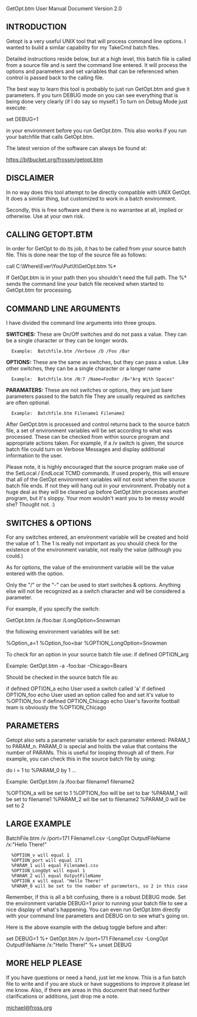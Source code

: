 GetOpt.btm User Manual 
Document Version 2.0


INTRODUCTION
------------
Getopt is a very useful UNIX tool that will process command line options.  I wanted to build a similar capability for my TakeCmd batch files.

Detailed instructions reside below, but at a high level, this batch file is called from a source file and is sent the command line entered.  It will process the options and parameters and set variables that can be referenced when control is passed back to the calling file.

The best way to learn this tool is probably to just run GetOpt.btm and give it parameters.  If you turn DEBUG mode on you can see everything that is being done very clearly (if I do say so myself.)  To turn on Debug Mode just execute: 

  set DEBUG=1 

in your environment before you run GetOpt.btm.  This also works if you run your batchfile that calls GetOpt.btm.

The latest version of the software can always be found at:  

   https://bitbucket.org/frossm/getopt.btm


DISCLAIMER
----------
In no way does this tool attempt to be directly compatible with UNIX GetOpt.  It does a similar thing, but customized to work in a batch environment.

Secondly, this is free software and there is no warrantee at all, implied or otherwise.  Use at your own risk.


CALLING GETOPT.BTM
------------------
In order for GetOpt to do its job, it has to be called from your source batch file.  This is done near the top of the source file as follows:

   call C:\Where\Ever\You\Put\It\GetOpt.btm %*

If GetOpt.btm is in your path then you shouldn't need the full path.  The %* sends the command line your batch file received when started to GetOpt.btm for processing.


COMMAND LINE ARGUMENTS
----------------------
I have divided the command line arguments into three groups.

   **SWITCHES:**  These are On/Off switches and do not pass a value.  They can be a single character or they can be longer words.

      Example:  Batchfile.btm /Verbose /D /Foo /Bar


   **OPTIONS:**  These are the same as switches, but they can pass a value.  Like other switches, they can be a single character or a longer name
	
      Example:  Batchfile.btm /N:7 /Name=FooBar /B="Arg With Spaces"

   **PARAMATERS:**  These are not switches or options, they are just bare parameters passed to the batch file  They are usually required as switches are often optional.

      Example:  Batchfile.btm Filename1 Filename2

After GetOpt.btm is processed and control returns back to the source batch file, a set of environment variables will be set according to what was processed.  These can be checked from within source program and appropriate actions taken.  For example, if a /v switch is given, the source batch file could turn on Verbose Messages and display additional information to the user.

Please note, it is highly encouraged that the source program make use of the SetLocal / EndLocal TCMD commands.  If used properly, this will ensure that all of the GetOpt environment variables will not exist when the source batch file ends.  If not they will hang out in your environment.  Probably not a huge deal as they will be cleaned up before GetOpt.btm processes another program, but it's sloppy.  Your mom wouldn't want you to be messy would she?  Thought not. :)



SWITCHES & OPTIONS
------------------
For any switches entered, an environment variable will be created and hold the value of 1.  The 1 is really not important as you should check for the existence of the environment variable, not really the value (although you could.)

As for options, the value of the environment variable will be the value entered with the option.

Only the "/" or the "-" can be used to start switches & options.  Anything else will not be recognized as a switch character and will be considered a parameter.

For example, if you specify the switch:

   GetOpt.btm /a /foo:bar /LongOption=Snowman

the following environment variables will be set:

   %Option_a=1
   %Option_foo=bar
   %OPTION_LongOption=Snowman

To check for an option in your source batch file use:
   if defined OPTION_arg

Example: GetOpt.btm -a -foo:bar -Chicago=Bears

Should be checked in the source batch file as:

   if defined OPTION_a echo User used a switch called 'a'
   if defined OPTION_foo echo User used an option called foo and set it's value to %OPTION_foo
   if defined OPTION_Chicago echo User's favorite football team is obviously the %OPTION_Chicago


PARAMETERS
----------
Getopt also sets a parameter variable for each paramater entered: PARAM_1 to PARAM_n.  PARAM_0 is special and holds the value that contains the number of PARAMs.  This is useful for looping through all of them.  For example, you can check this in the source batch file by using:

   do i = 1 to %PARAM_0 by 1 ...

   Example:   GetOpt.btm /a /foo:bar filename1 filename2

   %OPTION_a will be set to 1
   %OPTION_foo will be set to bar
   %PARAM_1 will be set to filename1
   %PARAM_2 wil lbe set to filename2
   %PARAM_0 will be set to 2
   
   
LARGE EXAMPLE
-------------

   BatchFile.btm /v /port=171 Filename1.csv -LongOpt OutputFileName /x:"Hello There!"
      
	  %OPTION_v will equal 1
      %OPTION_port will equal 171
      %PARAM_1 will equal Filename1.csv
      %OPTION_LongOpt will equal 1
      %PARAM_2 will equal OutputFileName
      %OPTION_x will equal "Hello There!"
      %PARAM_0 will be set to the number of parameters, so 2 in this case

	  
Remember, if this is all a bit confusing, there is a robust DEBUG mode.  Set the environment variable DEBUG=1 prior to running your batch file to see a nice display of what's happening.  You can even run GetOpt.btm directly with your command line parameters and DEBUG on to see what's going on.  

Here is the above example with the debug toggle before and after:

   set DEBUG=1 %+ GetOpt.btm /v /port=171 Filename1.csv -LongOpt OutputFileName /x:"Hello There!" %+ unset DEBUG

   
MORE HELP PLEASE
----------------

If you have questions or need a hand, just let me know.  This is a fun batch file to write and if you are stuck or have suggestions to improve it please let me know.  Also, if there are areas in this document that need further clarifications or additions, just drop me a note.

michael@fross.org